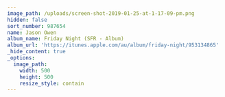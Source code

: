```yaml
---
image_path: /uploads/screen-shot-2019-01-25-at-1-17-09-pm.png
hidden: false
sort_number: 987654
name: Jason Owen
album_name: Friday Night (SFR - Album)
album_url: 'https://itunes.apple.com/au/album/friday-night/953134865'
_hide_content: true
_options:
  image_path:
    width: 500
    height: 500
    resize_style: contain
---
```


